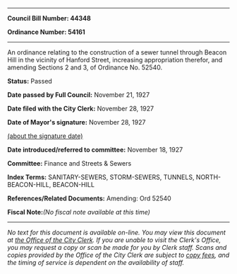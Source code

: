 

********

**Council Bill Number: 44348**
   
**Ordinance Number: 54161**
********

 An ordinance relating to the construction of a sewer tunnel through Beacon Hill in the vicinity of Hanford Street, increasing appropriation therefor, and amending Sections 2 and 3, of Ordinance No. 52540.

**Status:** Passed
   
**Date passed by Full Council:** November 21, 1927
   
**Date filed with the City Clerk:** November 28, 1927
   
**Date of Mayor's signature:** November 28, 1927
   
[(about the signature date)](/~public/approvaldate.htm)
   
   
   
**Date introduced/referred to committee:** November 18, 1927
   
**Committee:** Finance and Streets & Sewers
   
   
**Index Terms:** SANITARY-SEWERS, STORM-SEWERS, TUNNELS, NORTH-BEACON-HILL, BEACON-HILL

**References/Related Documents:** Amending: Ord 52540

**Fiscal Note:**_(No fiscal note available at this time)_
********

_No text for this document is available on-line. You may view this document at [the Office of the City Clerk](http://www.seattle.gov/leg/clerk/contactUs.htm). If you are unable to visit the Clerk's Office, you may request a copy or scan be made for you by Clerk staff. Scans and copies provided by the Office of the City Clerk are subject to [copy fees](http://clerk.seattle.gov/~public/clerkfees.htm), and the timing of service is dependent on the availability of staff._

